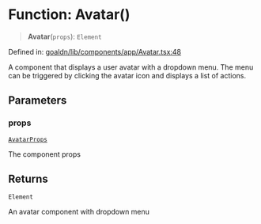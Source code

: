 # Function: Avatar()

> **Avatar**(`props`): `Element`

Defined in: [goaldn/lib/components/app/Avatar.tsx:48](https://github.com/aldesgroup/goaldn/blob/6a7943d02984b1a6b41d76a3a483a1484b644076/lib/components/app/Avatar.tsx#L48)

A component that displays a user avatar with a dropdown menu.
The menu can be triggered by clicking the avatar icon and displays a list of actions.

## Parameters

### props

[`AvatarProps`](../type-aliases/AvatarProps.md)

The component props

## Returns

`Element`

An avatar component with dropdown menu
